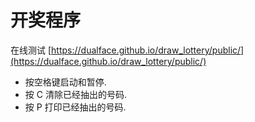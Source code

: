 # 开奖程序

在线测试 [https://dualface.github.io/draw_lottery/public/](https://dualface.github.io/draw_lottery/public/)

-   按空格键启动和暂停.
-   按 C 清除已经抽出的号码.
-   按 P 打印已经抽出的号码.
